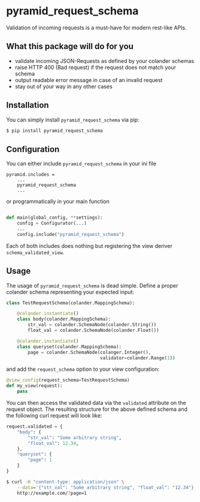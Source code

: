 # pyramid_request_schema

Validation of incoming requests is a must-have for modern rest-like APIs.

## What this package will do for you

- validate incoming JSON-Requests as defined by your colander schemas
- raise HTTP 400 (Bad request) if the request does not match your schema
- output readable error message in case of an invalid request
- stay out of your way in any other cases

## Installation

You can simply install `pyramid_request_schema` via pip:

```bash
$ pip install pyramid_request_schema
```

## Configuration

You can either include `pyramid_request_schema` in your ini file

```
pyramid.includes =
    ...
    pyramid_request_schema
    ...
```

or programmatically in your main function

```python

def main(global_config, **settings):
    config = Configurator(...)
    ...
    config.include("pyramid_request_schema")

```

Each of both includes does nothing but registering the view deriver
`schema_validated_view`.


## Usage

The usage of `pyramid_request_schema` is dead simple. Define a proper
colander schema representing your expected input:

```python
class TestRequestSchema(colander.MappingSchema):

    @colander.instantiate()
    class body(colander.MappingSchema):
        str_val = colander.SchemaNode(colander.String())
        float_val = colander.SchemaNode(colander.Float())

    @colander.instantiate()
    class queryset(colander.MappingSchema):
        page = colander.SchemaNode(colanger.Integer(),
                                   validator=colander.Range(1))

```

and add the `request_schema` option to your view configuration:

```python
@view_config(request_schema=TestRequestSchema)
def my_view(request):
    pass
```

You can then access the validated data via the `validated` attribute on the
request object. The resulting structure for the above defined schema and the
following curl request will look like:

```python
request.validated = {
    "body": {
        "str_val": "Some arbitrary string",
        "float_val": 12.34,
    },
    "queryset": {
        "page": 1
    }
}
```

```bash
$ curl -H "content-type: application/json" \
    --data='{"str_val": "Some arbitrary string", "float_val": "12.34"}' \
    http://example.com/?page=1
```
